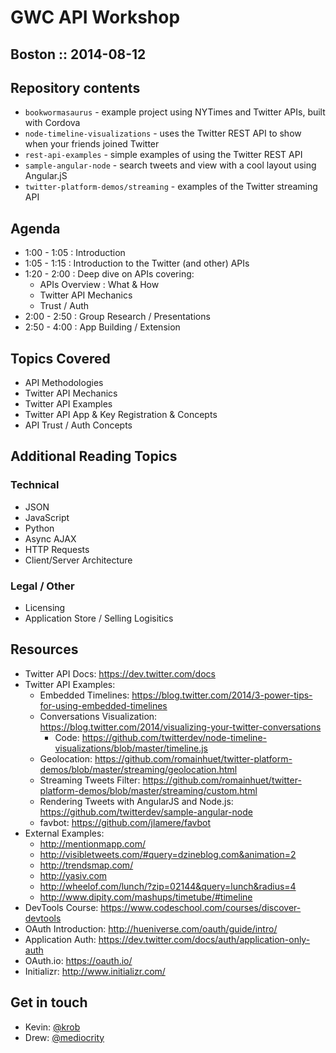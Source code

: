# GWC API Workshop
## Boston :: 2014-08-12

## Repository contents
* `bookwormasaurus` - example project using NYTimes and Twitter APIs, built with Cordova
* `node-timeline-visualizations` - uses the Twitter REST API to show when your friends joined Twitter
* `rest-api-examples` - simple examples of using the Twitter REST API
* `sample-angular-node` - search tweets and view with a cool layout using Angular.jS
* `twitter-platform-demos/streaming` - examples of the Twitter streaming API

## Agenda
* 1:00 - 1:05 : Introduction
* 1:05 - 1:15 : Introduction to the Twitter (and other) APIs
* 1:20 - 2:00 : Deep dive on APIs covering:
	* APIs Overview : What & How
	* Twitter API Mechanics
	* Trust / Auth
* 2:00 - 2:50 : Group Research / Presentations
* 2:50 - 4:00 : App Building / Extension

## Topics Covered
* API Methodologies
* Twitter API Mechanics
* Twitter API Examples
* Twitter API App & Key Registration & Concepts
* API Trust / Auth Concepts


## Additional Reading Topics

### Technical
* JSON
* JavaScript
* Python
* Async AJAX
* HTTP Requests
* Client/Server Architecture

### Legal / Other
* Licensing
* Application Store / Selling Logisitics

## Resources
* Twitter API Docs: <https://dev.twitter.com/docs>
* Twitter API Examples:
	* Embedded Timelines: <https://blog.twitter.com/2014/3-power-tips-for-using-embedded-timelines>
	* Conversations Visualization: <https://blog.twitter.com/2014/visualizing-your-twitter-conversations>
		* Code: <https://github.com/twitterdev/node-timeline-visualizations/blob/master/timeline.js>
	* Geolocation: <https://github.com/romainhuet/twitter-platform-demos/blob/master/streaming/geolocation.html>
	* Streaming Tweets Filter: <https://github.com/romainhuet/twitter-platform-demos/blob/master/streaming/custom.html>
	* Rendering Tweets with AngularJS and Node.js: <https://github.com/twitterdev/sample-angular-node>
	* favbot: <https://github.com/jlamere/favbot>
* External Examples: 
	* <http://mentionmapp.com/>
	* <http://visibletweets.com/#query=dzineblog.com&animation=2>
	* <http://trendsmap.com/>
	* <http://yasiv.com>
	* <http://wheelof.com/lunch/?zip=02144&query=lunch&radius=4>
	* <http://www.dipity.com/mashups/timetube/#timeline>
* DevTools Course: <https://www.codeschool.com/courses/discover-devtools>
* OAuth Introduction: <http://hueniverse.com/oauth/guide/intro/>
* Application Auth: <https://dev.twitter.com/docs/auth/application-only-auth>
* OAuth.io: <https://oauth.io/>
* Initializr: <http://www.initializr.com/>

## Get in touch
* Kevin: [@krob](http://twitter.com/krob)
* Drew: [@mediocrity](http://twitter.com/mediocrity)

